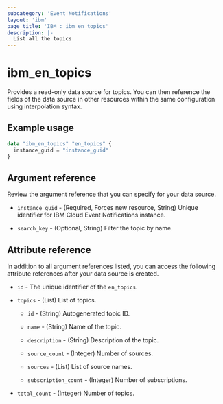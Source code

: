 ```yaml
---
subcategory: 'Event Notifications'
layout: 'ibm'
page_title: 'IBM : ibm_en_topics'
description: |-
  List all the topics
---
```


# ibm_en_topics

Provides a read-only data source for topics. You can then reference the fields of the data source in other resources within the same configuration using interpolation syntax.

## Example usage

```terraform
data "ibm_en_topics" "en_topics" {
  instance_guid = "instance_guid"
}
```

## Argument reference

Review the argument reference that you can specify for your data source.

- `instance_guid` - (Required, Forces new resource, String) Unique identifier for IBM Cloud Event Notifications instance.

- `search_key` - (Optional, String) Filter the topic by name.

## Attribute reference

In addition to all argument references listed, you can access the following attribute references after your data source is created.

- `id` - The unique identifier of the `en_topics`.

- `topics` - (List) List of topics.

  - `id` - (String) Autogenerated topic ID.

  - `name` - (String) Name of the topic.

  - `description` - (String) Description of the topic.

  - `source_count` - (Integer) Number of sources.

  - `sources` - (List) List of source names.

  - `subscription_count` - (Integer) Number of subscriptions.

- `total_count` - (Integer) Number of topics.
